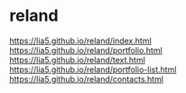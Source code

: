 # reland

https://lia5.github.io/reland/index.html   <br>
https://lia5.github.io/reland/portfolio.html    <br>
https://lia5.github.io/reland/text.html   <br>
https://lia5.github.io/reland/portfolio-list.html   <br>
https://lia5.github.io/reland/contacts.html   
